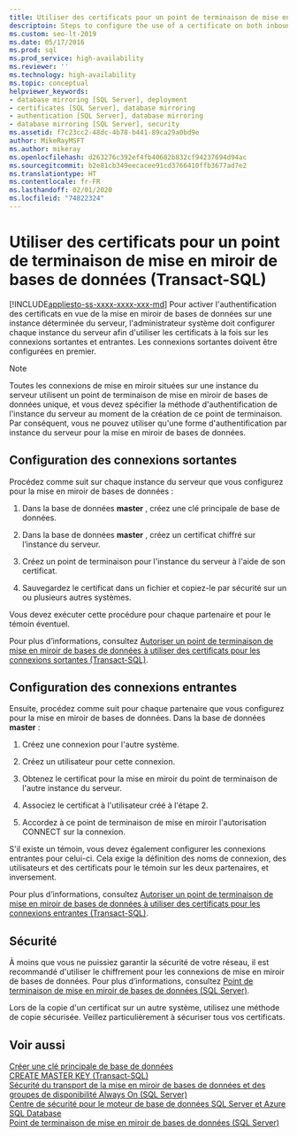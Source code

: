 ```yaml
---
title: Utiliser des certificats pour un point de terminaison de mise en miroir de bases de données
descriptoin: Steps to configure the use of a certificate on both inbound and outbound connections for a SQL Server database mirroring endpoint.
ms.custom: seo-lt-2019
ms.date: 05/17/2016
ms.prod: sql
ms.prod_service: high-availability
ms.reviewer: ''
ms.technology: high-availability
ms.topic: conceptual
helpviewer_keywords:
- database mirroring [SQL Server], deployment
- certificates [SQL Server], database mirroring
- authentication [SQL Server], database mirroring
- database mirroring [SQL Server], security
ms.assetid: f7c23cc2-48dc-4b78-b441-89ca29a0bd9e
author: MikeRayMSFT
ms.author: mikeray
ms.openlocfilehash: d263276c392ef4fb40682b832cf94237694d94ac
ms.sourcegitcommit: b2e81cb349eecacee91cd3766410ffb3677ad7e2
ms.translationtype: HT
ms.contentlocale: fr-FR
ms.lasthandoff: 02/01/2020
ms.locfileid: "74822324"
---
```

# <a name="use-certificates-for-a-database-mirroring-endpoint-transact-sql"></a>Utiliser des certificats pour un point de terminaison de mise en miroir de bases de données (Transact-SQL)
[!INCLUDE[appliesto-ss-xxxx-xxxx-xxx-md](../../includes/appliesto-ss-xxxx-xxxx-xxx-md.md)]
  Pour activer l'authentification des certificats en vue de la mise en miroir de bases de données sur une instance déterminée du serveur, l'administrateur système doit configurer chaque instance du serveur afin d'utiliser les certificats à la fois sur les connexions sortantes et entrantes. Les connexions sortantes doivent être configurées en premier.  
  
> [!NOTE]  
>  Toutes les connexions de mise en miroir situées sur une instance du serveur utilisent un point de terminaison de mise en miroir de bases de données unique, et vous devez spécifier la méthode d'authentification de l'instance du serveur au moment de la création de ce point de terminaison. Par conséquent, vous ne pouvez utiliser qu'une forme d'authentification par instance du serveur pour la mise en miroir de bases de données.  
  
## <a name="configuring-outbound-connections"></a>Configuration des connexions sortantes  
 Procédez comme suit sur chaque instance du serveur que vous configurez pour la mise en miroir de bases de données :  
  
1.  Dans la base de données **master** , créez une clé principale de base de données.  
  
2.  Dans la base de données **master** , créez un certificat chiffré sur l’instance du serveur.  
  
3.  Créez un point de terminaison pour l'instance du serveur à l'aide de son certificat.  
  
4.  Sauvegardez le certificat dans un fichier et copiez-le par sécurité sur un ou plusieurs autres systèmes.  
  
 Vous devez exécuter cette procédure pour chaque partenaire et pour le témoin éventuel.  
  
 Pour plus d’informations, consultez [Autoriser un point de terminaison de mise en miroir de bases de données à utiliser des certificats pour les connexions sortantes &#40;Transact-SQL&#41;](../../database-engine/database-mirroring/database-mirroring-use-certificates-for-outbound-connections.md).  
  
## <a name="configuring-inbound-connections"></a>Configuration des connexions entrantes  
 Ensuite, procédez comme suit pour chaque partenaire que vous configurez pour la mise en miroir de bases de données. Dans la base de données **master** :  
  
1.  Créez une connexion pour l'autre système.  
  
2.  Créez un utilisateur pour cette connexion.  
  
3.  Obtenez le certificat pour la mise en miroir du point de terminaison de l'autre instance du serveur.  
  
4.  Associez le certificat à l'utilisateur créé à l'étape 2.  
  
5.  Accordez à ce point de terminaison de mise en miroir l'autorisation CONNECT sur la connexion.  
  
 S'il existe un témoin, vous devez également configurer les connexions entrantes pour celui-ci. Cela exige la définition des noms de connexion, des utilisateurs et des certificats pour le témoin sur les deux partenaires, et inversement.  
  
 Pour plus d’informations, consultez [Autoriser un point de terminaison de mise en miroir de bases de données à utiliser des certificats pour les connexions entrantes &#40;Transact-SQL&#41;](../../database-engine/database-mirroring/database-mirroring-use-certificates-for-inbound-connections.md).  
  
## <a name="security"></a>Sécurité  
 À moins que vous ne puissiez garantir la sécurité de votre réseau, il est recommandé d'utiliser le chiffrement pour les connexions de mise en miroir de bases de données. Pour plus d’informations, consultez [Point de terminaison de mise en miroir de bases de données &#40;SQL Server&#41;](../../database-engine/database-mirroring/the-database-mirroring-endpoint-sql-server.md).  
  
 Lors de la copie d'un certificat sur un autre système, utilisez une méthode de copie sécurisée. Veillez particulièrement à sécuriser tous vos certificats.  
  
## <a name="see-also"></a>Voir aussi  
 [Créer une clé principale de base de données](../../relational-databases/security/encryption/create-a-database-master-key.md)   
 [CREATE MASTER KEY &#40;Transact-SQL&#41;](../../t-sql/statements/create-master-key-transact-sql.md)   
 [Sécurité du transport de la mise en miroir de bases de données et des groupes de disponibilité Always On &#40;SQL Server&#41;](../../database-engine/database-mirroring/transport-security-database-mirroring-always-on-availability.md)   
 [Centre de sécurité pour le moteur de base de données SQL Server et Azure SQL Database](../../relational-databases/security/security-center-for-sql-server-database-engine-and-azure-sql-database.md)   
 [Point de terminaison de mise en miroir de bases de données &#40;SQL Server&#41;](../../database-engine/database-mirroring/the-database-mirroring-endpoint-sql-server.md)  
  
  

